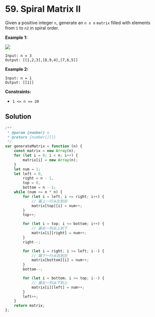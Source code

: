# 59. Spiral Matrix II

Given a positive integer `n`, generate an `n x n` `matrix` filled with elements from `1` to `n2` in spiral order.

**Example 1:**

![](https://assets.leetcode.com/uploads/2020/11/13/spiraln.jpg)

```
Input: n = 3
Output: [[1,2,3],[8,9,4],[7,6,5]]
```

**Example 2:**

```
Input: n = 1
Output: [[1]]
```

**Constraints:**

-   `1 <= n <= 20`

## Solution

```javascript
/**
 * @param {number} n
 * @return {number[][]}
 */
var generateMatrix = function (n) {
    const matrix = new Array(n);
    for (let i = 0; i < n; i++) {
        matrix[i] = new Array(n);
    }
    let num = 1;
    let left = 0,
        right = n - 1,
        top = 0,
        bottom = n - 1;
    while (num <= n * n) {
        for (let i = left; i <= right; i++) {
            // 最上一行从左到右
            matrix[top][i] = num++;
        }
        top++;

        for (let i = top; i <= bottom; i++) {
            // 最右一列从上到下
            matrix[i][right] = num++;
        }
        right--;

        for (let i = right; i >= left; i--) {
            // 最下一行从右到左
            matrix[bottom][i] = num++;
        }
        bottom--;

        for (let i = bottom; i >= top; i--) {
            // 最左一列从下到上
            matrix[i][left] = num++;
        }
        left++;
    }
    return matrix;
};
```
